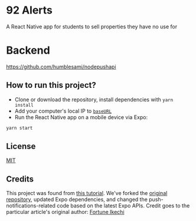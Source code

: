 # 92 Alerts
A React Native app for students to sell properties they have no use for

# Backend
https://github.com/humblesami/nodepushapi

## How to run this project?

- Clone or download the repository, install dependencies with `yarn install`
- Add your computer's local IP to [`baseURL`](https://github.com/codezri/Done-With-It-App/blob/ea83e41f1d08f61c5e9fbeb91f3f078dc7b15513/app/api/client.js#L4)
- Run the React Native app on a mobile device via Expo:

```bash
yarn start
```

## License
[MIT](LICENSE)

## Credits

This project was found from [this tutorial](https://blog.logrocket.com/how-to-create-and-send-push-notifications-in-react-native/). We've forked the [original repository](https://github.com/iamfortune/Done-With-It-App), updated Expo dependencies, and changed the push-notifications-related code based on the latest Expo APIs. Credit goes to the particular article's original author: [Fortune Ikechi](https://blog.logrocket.com/author/fortuneikechi/)

